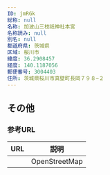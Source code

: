 ```yaml
---
ID: jmRGk
総称: null
名称: 加波山三枝祇神社本宮
名称読み: null
別名: null
都道府県: 茨城県
区域: 桜川市
緯度: 36.2908457
経度: 140.1187056
郵便番号: 3004403
住所: 茨城県桜川市真壁町長岡７９８−２
---
```


## その他

### 参考URL

| URL | 説明          |
| --- | ------------- |
|     | OpenStreetMap |
